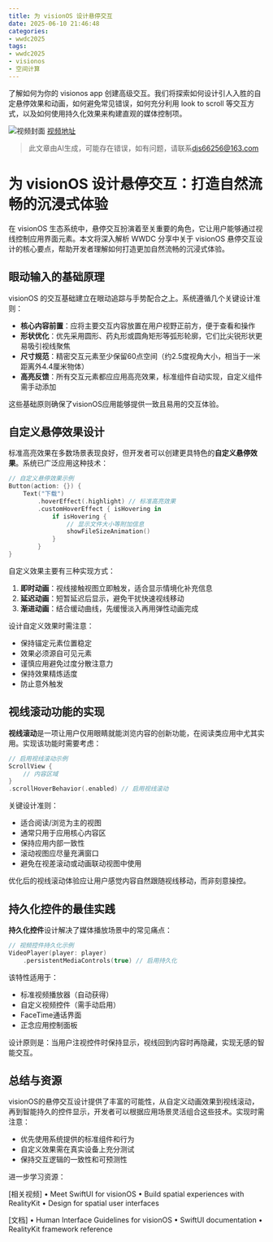 ```yaml
---
title: 为 visionOS 设计悬停交互
date: 2025-06-10 21:46:48
categories:
- wwdc2025
tags:
- wwdc2025
- visionos
- 空间计算
---
```

了解如何为你的 visionos app 创建高级交互。我们将探索如何设计引人入胜的自定悬停效果和动画，如何避免常见错误，如何充分利用 look to scroll 等交互方式，以及如何使用持久化效果来构建直观的媒体控制项。
<!--more-->

![视频封面](https://devimages-cdn.apple.com/wwdc-services/images/3055294D-836B-4513-B7B0-0BC5666246B0/10053/10053_wide_250x141_2x.jpg)
[视频地址](https://developer.apple.com/cn/videos/play/wwdc2025/303/)
> 此文章由AI生成，可能存在错误，如有问题，请联系[djs66256@163.com](djs66256@163.com)

# 为 visionOS 设计悬停交互：打造自然流畅的沉浸式体验

在 visionOS 生态系统中，悬停交互扮演着至关重要的角色，它让用户能够通过视线控制应用界面元素。本文将深入解析 WWDC 分享中关于 visionOS 悬停交互设计的核心要点，帮助开发者理解如何打造更加自然流畅的沉浸式体验。

## 眼动输入的基础原理

visionOS 的交互基础建立在眼动追踪与手势配合之上。系统遵循几个关键设计准则：

- **核心内容前置**：应将主要交互内容放置在用户视野正前方，便于查看和操作
- **形状优化**：优先采用圆形、药丸形或圆角矩形等弧形轮廓，它们比尖锐形状更易吸引视线聚焦
- **尺寸规范**：精密交互元素至少保留60点空间（约2.5度视角大小，相当于一米距离外4.4厘米物体）
- **高亮反馈**：所有交互元素都应应用高亮效果，标准组件自动实现，自定义组件需手动添加

这些基础原则确保了visionOS应用能够提供一致且易用的交互体验。

## 自定义悬停效果设计

标准高亮效果在多数场景表现良好，但开发者可以创建更具特色的**自定义悬停效果**。系统已广泛应用这种技术：

```swift
// 自定义悬停效果示例
Button(action: {}) {
    Text("下载")
        .hoverEffect(.highlight) // 标准高亮效果
        .customHoverEffect { isHovering in
            if isHovering {
                // 显示文件大小等附加信息
                showFileSizeAnimation()
            }
        }
}
```

自定义效果主要有三种实现方式：

1. **即时动画**：视线接触视图立即触发，适合显示情境化补充信息
2. **延迟动画**：短暂延迟后显示，避免干扰快速视线移动
3. **渐进动画**：结合缓动曲线，先缓慢淡入再用弹性动画完成

设计自定义效果时需注意：

- 保持锚定元素位置稳定
- 效果必须源自可见元素
- 谨慎应用避免过度分散注意力
- 保持效果精炼适度
- 防止意外触发

## 视线滚动功能的实现

**视线滚动**是一项让用户仅用眼睛就能浏览内容的创新功能，在阅读类应用中尤其实用。实现该功能时需要考虑：

```swift
// 启用视线滚动示例
ScrollView {
    // 内容区域
}
.scrollHoverBehavior(.enabled) // 启用视线滚动
```

关键设计准则：

- 适合阅读/浏览为主的视图
- 通常只用于应用核心内容区
- 保持应用内部一致性
- 滚动视图应尽量充满窗口
- 避免在视差滚动或动画联动视图中使用

优化后的视线滚动体验应让用户感觉内容自然跟随视线移动，而非刻意操控。

## 持久化控件的最佳实践

**持久化控件**设计解决了媒体播放场景中的常见痛点：

```swift
// 视频控件持久化示例
VideoPlayer(player: player)
    .persistentMediaControls(true) // 启用持久化
```

该特性适用于：

- 标准视频播放器（自动获得）
- 自定义视频控件（需手动启用）
- FaceTime通话界面
- 正念应用控制面板

设计原则是：当用户注视控件时保持显示，视线回到内容时再隐藏，实现无感的智能交互。

## 总结与资源

visionOS的悬停交互设计提供了丰富的可能性，从自定义动画效果到视线滚动，再到智能持久的控件显示，开发者可以根据应用场景灵活组合这些技术。实现时需注意：

- 优先使用系统提供的标准组件和行为
- 自定义效果需在真实设备上充分测试
- 保持交互逻辑的一致性和可预测性

进一步学习资源：

[相关视频]
• Meet SwiftUI for visionOS
• Build spatial experiences with RealityKit
• Design for spatial user interfaces

[文档]
• Human Interface Guidelines for visionOS
• SwiftUI documentation
• RealityKit framework reference
